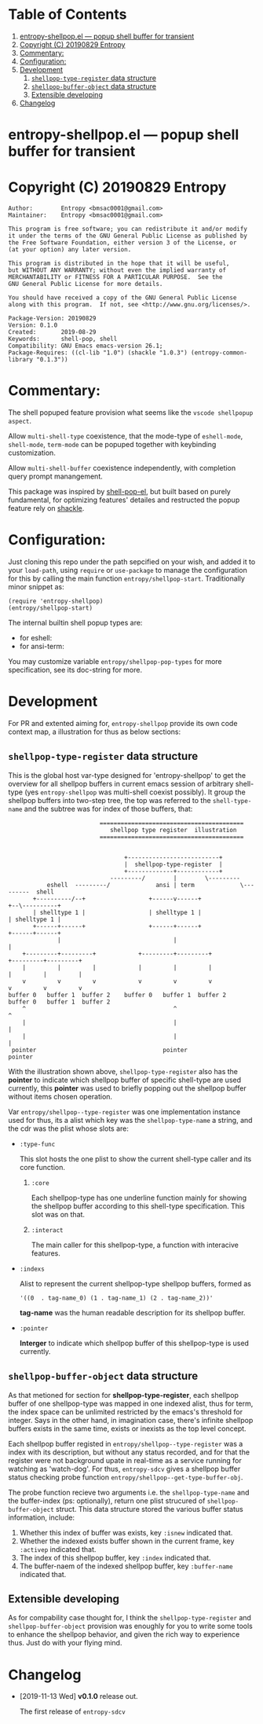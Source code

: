 
# Table of Contents

1.  [entropy-shellpop.el &#x2014; popup shell buffer for transient](#orgeb11996)
2.  [Copyright (C) 20190829  Entropy](#org0bf684f)
3.  [Commentary:](#org3ec9036)
4.  [Configuration:](#orgcb1b0cf)
5.  [Development](#org4ad5bf4)
    1.  [`shellpop-type-register` data structure](#org5c64be9)
    2.  [`shellpop-buffer-object` data structure](#org1a2836a)
    3.  [Extensible developing](#org6815a57)
6.  [Changelog](#org0f95166)


<a id="orgeb11996"></a>

# entropy-shellpop.el &#x2014; popup shell buffer for transient


<a id="org0bf684f"></a>

# Copyright (C) 20190829  Entropy

    Author:        Entropy <bmsac0001@gmail.com>
    Maintainer:    Entropy <bmsac0001@gmail.com>
    
    This program is free software; you can redistribute it and/or modify
    it under the terms of the GNU General Public License as published by
    the Free Software Foundation, either version 3 of the License, or
    (at your option) any later version.
    
    This program is distributed in the hope that it will be useful,
    but WITHOUT ANY WARRANTY; without even the implied warranty of
    MERCHANTABILITY or FITNESS FOR A PARTICULAR PURPOSE.  See the
    GNU General Public License for more details.
    
    You should have received a copy of the GNU General Public License
    along with this program.  If not, see <http://www.gnu.org/licenses/>.

    Package-Version: 20190829
    Version: 0.1.0
    Created:       2019-08-29
    Keywords:      shell-pop, shell
    Compatibility: GNU Emacs emacs-version 26.1;
    Package-Requires: ((cl-lib "1.0") (shackle "1.0.3") (entropy-common-library "0.1.3"))


<a id="org3ec9036"></a>

# Commentary:

The shell popuped feature provision what seems like the `vscode
shellpopup aspect`.

Allow `multi-shell-type` coexistence, that the mode-type of
`eshell-mode`, `shell-mode`, `term-mode` can be popuped together
with keybinding customization.

Allow `multi-shell-buffer` coexistence independently, with
completion query prompt manangement.

This package was inspired by [shell-pop-el](http://github.com/kyagi/shell-pop-el), but built based on
purely fundamental, for optimizing features' detailes and
restructed the popup feature rely on [shackle](https://github.com/wasamasa/shackle).


<a id="orgcb1b0cf"></a>

# Configuration:

Just cloning this repo under the path sepcified on your wish, and
added it to your `load-path`, using `require` or `use-package` to
manage the configuration for this by calling the main function
`entropy/shellpop-start`. Traditionally minor snippet as:

    (require 'entropy-shellpop)
    (entropy/shellpop-start)

The internal builtin shell popup types are:

-   for eshell: <f9>
-   for ansi-term: <f10>

You may customize variable `entropy/shellpop-pop-types` for more
specification, see its doc-string for more.


<a id="org4ad5bf4"></a>

# Development

For PR and extented aiming for, `entropy-shellpop` provide its own
code context map, a illustration for thus as below sections:


<a id="org5c64be9"></a>

## `shellpop-type-register` data structure

This is the global host var-type designed for 'entropy-shellpop' to
get the overview for all shellpop buffers in current emacs session of
arbitrary shell-type (yes `entropy-shellpop` was multi-shell coexist
possibly). It group the shellpop buffers into two-step tree, the top
was referred to the `shell-type-name` and the subtree was for index of
those buffers, that:

                              =========================================
                                 shellpop type register  illustration
                              =========================================
    
    
                                     +--------------------------+
                                     |  shellpop-type-register  |
                                     +-------------+------------+
                                 ---------/        |        \---------
               eshell  ---------/             ansi | term             \---------  shell
           +----------/--+                  +------v------+                  +--\----------+
           | shelltype 1 |                  | shelltype 1 |                  | shelltype 1 |
           +------+------+                  +------+------+                  +------+------+
                  |                                |                                |
        +---------+---------+            +---------+---------+            +---------+---------+
        |         |         |            |         |         |            |         |         |
        v         v         v            v         v         v            v         v         v
    buffer 0   buffer 1  buffer 2    buffer 0   buffer 1  buffer 2    buffer 0   buffer 1  buffer 2
        ^                                          ^                                          ^
        |                                          |                                          |
        |                                          |                                          |
     pointer                                    pointer                                    pointer

With the illustration shown above, `shellpop-type-register` also has
the **pointer** to indicate which shellpop buffer of specific shell-type
are used currently, this **pointer** was used to briefly popping out the
shellpop buffer without items chosen operation.

Var `entropy/shellpop--type-register` was one implementation instance
used for thus, its a alist which key was the `shellpop-type-name` a
string, and the cdr was the plist whose slots are:

-   `:type-func`
    
    This slot hosts the one plist to show the current shell-type caller
    and its core function.
    
    1.  `:core`
        
        Each shellpop-type has one underline function mainly for showing
        the shellpop buffer according to this shell-type
        specification. This slot was on that.
    
    2.  `:interact`
        
        The main caller for this shellpop-type, a function with
        interacive features.

-   `:indexs`
    
    Alist to represent the current shellpop-type shellpop buffers,
    formed as
    
        '((0  . tag-name_0) (1 . tag-name_1) (2 . tag-name_2))'
    
    **tag-name** was the human readable description for its shellpop
    buffer.

-   `:pointer`
    
    **Interger** to indicate which shellpop buffer of this shellpop-type
    is used currently.


<a id="org1a2836a"></a>

## `shellpop-buffer-object` data structure

As that metioned for section for **shellpop-type-register**, each
shellpop buffer of one shellpop-type was mapped in one indexed alist,
thus for term, the index space can be unlimited restricted by the
emacs's threshold for integer. Says in the other hand, in imagination
case, there's infinite shellpop buffers exists in the same time,
exists or inexists as the top level concept.

Each shellpop buffer registed in `entropy/shellpop--type-register` was
a index with its description, but without any status recorded, and for
that the register were not background upate in real-time as a service
running for watching as 'watch-dog'. For thus, `entropy-sdcv` gives a
shellpop buffer status checking probe function
`entropy/shellpop--get-type-buffer-obj`.

The probe function recieve two arguments i.e. the `shellpop-type-name`
and the buffer-index (ps: optionally), return one plist strucured of
`shellpop-buffer-object` struct. This data structure stored the
various buffer status information, include:

1.  Whether this index of buffer was exists, key `:isnew` indicated
    that.
2.  Whether the indexed exists buffer shown in the current frame, key
    `:activep` indicated that.
3.  The index of this shellpop buffer, key `:index` indicated that.
4.  The buffer-naem of the indexed shellpop buffer, key `:buffer-name`
    indicated that.


<a id="org6815a57"></a>

## Extensible developing

As for compability case thought for, I think the
`shellpop-type-register` and `shellpop-buffer-object` provision was
enoughly for you to write some tools to enhance the shellpop behavior,
and given the rich way to experience thus. Just do with your flying
mind.


<a id="org0f95166"></a>

# Changelog

-   <span class="timestamp-wrapper"><span class="timestamp">[2019-11-13 Wed] </span></span> **v0.1.0** release out.
    
    The first release of `entropy-sdcv`

